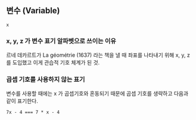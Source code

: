 ## 변수 (Variable)

`x`

### x, y, z 가 변수 표기 알파벳으로 쓰이는 이유

르네 데카르트가 La géométrie (1637) 라는 책을 낼 때 좌표를 나타내기 위해 x, y, z 를 도입했고
이게 관습적 기호 체계가 된 것.

### 곱셉 기호를 사용하지 않는 표기

변수를 사용할 때에는 x 가 곱셉기호와 혼동되기 때문에 곱셉 기호를 생략하고 다음과 같이 표기한다.

`7x - 4 === 7 * x - 4`
